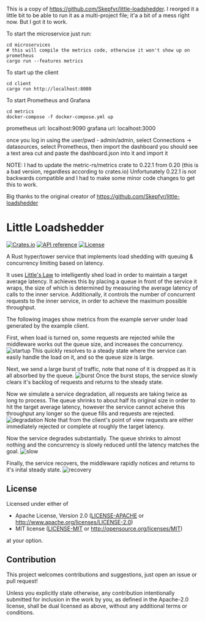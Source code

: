 This is a copy of https://github.com/Skepfyr/little-loadshedder. I reorged it a little bit to be able to run it as a multi-project file; it'a a bit of a mess right now. But I got it to work.

To start the microservice just run:
```
cd microservices
# this will compile the metrics code, otherwise it won't show up on prometheus
cargo run --features metrics  
```

To start up the client

```
cd client
cargo run http://localhost:8080
```

To start Prometheus and Grafana
```
cd metrics
docker-compose -f docker-compose.yml up
```
prometheus url: localhost:9090
grafana url: localhost:3000

once you log in using the user/pwd - admin/admin, select Connections -> datasources, select Prometheus, then import the dashboard you should see a text area cut and paste the dashboard.json into it and import it

NOTE: I had to update the metric-rs/metrics crate to 0.22.1 from 0.20 (this is a bad version, regardless according to crates.io) Unfortunately 0.22.1 is not backwards compatible and I had to make some minor code changes to get this to work.

Big thanks to the original creator of https://github.com/Skepfyr/little-loadshedder



# Little Loadshedder
[![Crates.io](https://img.shields.io/crates/v/little-loadshedder.svg)](https://crates.io/crates/little-loadshedder)
[![API reference](https://docs.rs/little-loadshedder/badge.svg)](https://docs.rs/little-loadshedder/)
[![License](https://img.shields.io/badge/license-MIT_OR_Apache--2.0-blue.svg)](
https://github.com/Skepfyr/little-loadshedder#license)

A Rust hyper/tower service that implements load shedding with queuing & concurrency limiting based on latency.

It uses [Little's Law](https://en.wikipedia.org/wiki/Little%27s_law) to intelligently shed load in order to maintain a target average latency.
It achieves this by placing a queue in front of the service it wraps, the size of which is determined by measuring the average latency of calls to the inner service.
Additionally, it controls the number of concurrent requests to the inner service, in order to achieve the maximum possible throughput.

The following images show metrics from the example server under load generated by the example client.

First, when load is turned on, some requests are rejected while the middleware works out the queue size, and increases the concurrency.
![startup](https://user-images.githubusercontent.com/3080863/215579375-39abe718-2820-4fb4-ac52-3a5ca705085d.png)
This quickly resolves to a steady state where the service can easily handle the load on it, and so the queue size is large.

Next, we send a large burst of traffic, note that none of it is dropped as it is all absorbed by the queue.
![burst](https://user-images.githubusercontent.com/3080863/215579359-075c94fe-245b-47fb-899e-d273b954bb1e.png)
Once the burst stops, the service slowly clears it's backlog of requests and returns to the steady state.

Now we simulate a service degradation, all requests are taking twice as long to process.
The queue shrinks to about half its original size in order to hit the target average latency, however the service cannot acheive this throughput any longer so the queue fills and requests are rejected.
![degradation](https://user-images.githubusercontent.com/3080863/215579365-7af527c9-745f-4ab4-b87f-813a09664018.png)
Note that from the client's point of view requests are either immediately rejected or complete at roughly the target latency.

Now the service degrades substantially. The queue shrinks to almost nothing and the concurrency is slowly reduced until the latency matches the goal.
![slow](https://user-images.githubusercontent.com/3080863/215579369-1f1261ec-8029-49e1-817a-a77f47e2f747.png)

Finally, the service recovers, the middleware rapidly notices and returns to it's inital steady state.
![recovery](https://user-images.githubusercontent.com/3080863/215579367-17a94de3-674c-4e3b-84a3-185daf087956.png)

## License
Licensed under either of  

* Apache License, Version 2.0
  ([LICENSE-APACHE](LICENSE-APACHE) or http://www.apache.org/licenses/LICENSE-2.0)
* MIT license
  ([LICENSE-MIT](LICENSE-MIT) or http://opensource.org/licenses/MIT)

at your option.

## Contribution
This project welcomes contributions and suggestions, just open an issue or pull request!

Unless you explicitly state otherwise, any contribution intentionally submitted
for inclusion in the work by you, as defined in the Apache-2.0 license, shall be
dual licensed as above, without any additional terms or conditions.

